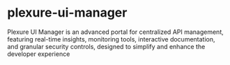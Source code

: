 # plexure-ui-manager
Plexure UI Manager is an advanced portal for centralized API management, featuring real-time insights, monitoring tools, interactive documentation, and granular security controls, designed to simplify and enhance the developer experience
